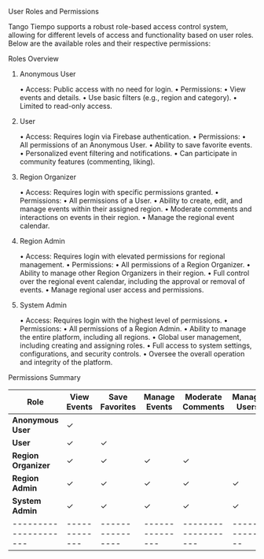 User Roles and Permissions

Tango Tiempo supports a robust role-based access control system, allowing for different levels of access and functionality based on user roles. Below are the available roles and their respective permissions:

Roles Overview

1. Anonymous User

	•	Access: Public access with no need for login.
	•	Permissions:
	•	View events and details.
	•	Use basic filters (e.g., region and category).
	•	Limited to read-only access.

2. User

	•	Access: Requires login via Firebase authentication.
	•	Permissions:
	•	All permissions of an Anonymous User.
	•	Ability to save favorite events.
	•	Personalized event filtering and notifications.
	•	Can participate in community features (commenting, liking).

3. Region Organizer

	•	Access: Requires login with specific permissions granted.
	•	Permissions:
	•	All permissions of a User.
	•	Ability to create, edit, and manage events within their assigned region.
	•	Moderate comments and interactions on events in their region.
	•	Manage the regional event calendar.

4. Region Admin

	•	Access: Requires login with elevated permissions for regional management.
	•	Permissions:
	•	All permissions of a Region Organizer.
	•	Ability to manage other Region Organizers in their region.
	•	Full control over the regional event calendar, including the approval or removal of events.
	•	Manage regional user access and permissions.

5. System Admin

	•	Access: Requires login with the highest level of permissions.
	•	Permissions:
	•	All permissions of a Region Admin.
	•	Ability to manage the entire platform, including all regions.
	•	Global user management, including creating and assigning roles.
	•	Full access to system settings, configurations, and security controls.
	•	Oversee the overall operation and integrity of the platform.

Permissions Summary

| Role                | View Events | Save Favorites | Manage Events | Moderate Comments | Manage Users | Manage Regions | System Settings |
|---------------------|-------------|----------------|---------------|-------------------|--------------|----------------|-----------------|
| **Anonymous User**  | ✓           |                |               |                   |              |                |                 |
| **User**            | ✓           | ✓              |               |                   |              |                |                 |
| **Region Organizer**| ✓           | ✓              | ✓             | ✓                 |              |                |                 |
| **Region Admin**    | ✓           | ✓              | ✓             | ✓                 | ✓            | ✓              |                 |
| **System Admin**    | ✓           | ✓              | ✓             | ✓                 | ✓            | ✓              | ✓               |
|---------------------|-------------|----------------|---------------|-------------------|--------------|----------------|-----------------|


